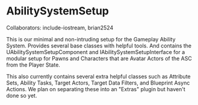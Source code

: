 # AbilitySystemSetup
Collaborators:
include-iostream,
brian2524

This is our minimal and non-intruding setup for the Gameplay Ability System. Provides several base classes with helpful tools. And contains the UAbilitySystemSetupComponent and IAbilitySystemSetupInterface for a modular setup for Pawns and Characters that are Avatar Actors of the ASC from the Player State.

This also currently contains several extra helpful classes such as Attribute Sets, Ability Tasks, Target Actors, Target Data Filters, and Blueprint Async Actions. We plan on separating these into an "Extras" plugin but haven't done so yet.
